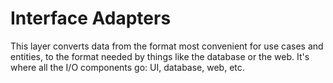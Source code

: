 # Interface Adapters
This layer converts data from the format most convenient for use cases and entities, to the format needed by things like the database or the web. It's where all the I/O components go: UI, database, web, etc.

